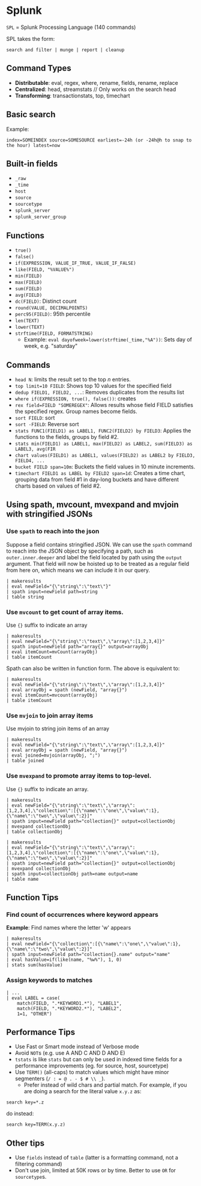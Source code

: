 # Splunk

`SPL` = Splunk Processing Language (140 commands)

SPL takes the form:

```
search and filter | munge | report | cleanup
```

## Command Types

- **Distributable**: eval, regex, where, rename, fields, rename, replace
- **Centralized**: head, streamstats // Only works on the search head
- **Transforming**: transactionstats, top, timechart

## Basic search

Example:

```splunk-spl
index=SOMEINDEX source=SOMESOURCE earliest=-24h (or -24h@h to snap to the hour) latest=now
```

## Built-in fields

- `_raw`
- `_time`
- `host`
- `source`
- `sourcetype`
- `splunk_server`
- `splunk_server_group`

## Functions

- `true()`
- `false()`
- `if(EXPRESSION, VALUE_IF_TRUE, VALUE_IF_FALSE)`
- `like(FIELD, "%VALUE%")`
- `min(FIELD)`
- `max(FIELD)`
- `sum(FIELD)`
- `avg(FIELD)`
- `dc(FIELD)`: Distinct count
- `round(VALUE, DECIMALPOINTS)`
- `perc95(FIELD)`: 95th percentile
- `len(TEXT)`
- `lower(TEXT)`
- `strftime(FIELD, FORMATSTRING)`
  - Example: `eval dayofweek=lower(strftime(_time,"%A"))`: Sets day of week, e.g. "saturday"

## Commands

- `head N`: limits the result set to the top $n$ entries.
- `top limit=10 FIELD`: Shows top 10 values for the specified field
- `dedup FIELD1, FIELD2, ...`: Removes duplicates from the results list
- `where if(EXPRESSION, true(), false())`: creates
- `rex field=FIELD "SOMEREGEX"`: Allows results whose field FIELD satisfies the specified regex. Group names become fields.
- `sort FIELD`: sort
- `sort -FIELD`: Reverse sort
- `stats FUNC1(FIELD1) as LABEL1, FUNC2(FIELD2) by FIELD3`: Applies the functions to the fields, groups by field #2.
- `stats min(FIELD1) as LABEL1, max(FIELD2) as LABEL2, sum(FIELD3) as LABEL3, avg(FIR`
- `chart values(FIELD1) as LABEL1, values(FIELD2) as LABEL2 by FIELD3, FIELD4, ...`
- `bucket FIELD span=10m`: Buckets the field values in 10 minute increments.
- `timechart FIELD1 as LABEL by FIELD2 span=1d`: Creates a time chart, grouping data from field #1 in day-long buckets and have different charts based on values of field #2.

## Using spath, mvcount, mvexpand and mvjoin with stringified JSONs

### Use `spath` to reach into the json

Suppose a field contains stringified JSON. We can use the `spath` command to reach into the JSON object by specifying a path, such as `outer.inner.deeper` and label the field located by path using the `output` argument. That field will now be hoisted up to be treated as a regular field from here on, which means we can include it in our query.

```splunk-spl
| makeresults
| eval newField="{\"string\":\"text\"}"
| spath input=newField path=string
| table string
```

### Use `mvcount` to get count of array items.

Use `{}` suffix to indicate an array

```splunk-spl
| makeresults
| eval newField="{\"string\":\"text\",\"array\":[1,2,3,4]}"
| spath input=newField path="array{}" output=arrayObj
| eval itemCount=mvCount(arrayObj)
| table itemCount
```

Spath can also be written in function form. The above is equivalent to:

```splunk-spl
| makeresults
| eval newField="{\"string\":\"text\",\"array\":[1,2,3,4]}"
| eval arrayObj = spath (newField, "array{}")
| eval itemCount=mvcount(arrayObj)
| table itemCount
```

### Use `mvjoin` to join array items

Use mvjoin to string join items of an array

```splunk-spl
| makeresults
| eval newField="{\"string\":\"text\",\"array\":[1,2,3,4]}"
| eval arrayObj = spath (newField, "array{}")
| eval joined=mvjoin(arrayObj, ";")
| table joined
```

### Use `mvexpand` to promote array items to top-level.

Use `{}` suffix to indicate an array.

```splunk-spl
| makeresults
| eval newField="{\"string\":\"text\",\"array\":[1,2,3,4],\"collection\":[{\"name\":\"one\",\"value\":1},{\"name\":\"two\",\"value\":2}]"
| spath input=newField path="collection{}" output=collectionObj
| mvexpand collectionObj
| table collectionObj
```

```splunk-spl
| makeresults
| eval newField="{\"string\":\"text\",\"array\":[1,2,3,4],\"collection\":[{\"name\":\"one\",\"value\":1},{\"name\":\"two\",\"value\":2}]"
| spath input=newField path="collection{}" output=collectionObj
| mvexpand collectionObj
| spath input=collectionObj path=name output=name
| table name
```

## Function Tips

### Find count of occurrences where keyword appears

**Example**: Find names where the letter 'w' appears

```splunk-spl
| makeresults
| eval newField="{\"collection\":[{\"name\":\"one\",\"value\":1},{\"name\":\"two\",\"value\":2}]"
| spath input=newField path="collection{}.name" output="name"
| eval hasValue=if(like(name, "%w%"), 1, 0)
| stats sum(hasValue)
```

### Assign keywords to matches

```splunk-spl
| ...
| eval LABEL = case(
    match(FIELD, ".*KEYWORD1.*"), "LABEL1",
    match(FIELD, ".*KEYWORD2.*"), "LABEL2",
    1=1, "OTHER")
```

## Performance Tips

- Use Fast or Smart mode instead of Verbose mode
- Avoid `NOT`s (e.g. use A AND C AND D AND E)
- `tstats` is like `stats` but can only be used in indexed time fields for a performance improvements (eg. for source, host, sourcetype)
- Use `TERM()` (all-caps) to match values which might have minor segmenters (`/ : = @ . - $ # \\ _`).
  - Prefer instead of wild chars and partial match. For example, if you are doing a search for the literal value `x.y.z` as:

```splunk-spl
search key=*.z
```

do instead:

```splunk-spl
search key=TERM(x.y.z)
```

## Other tips

- Use `fields` instead of `table` (latter is a formatting command, not a filtering command)
- Don't use join, limited at 50K rows or by time. Better to use `OR` for `sourcetype`s.
